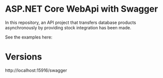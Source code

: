 # ASP.NET Core WebApi with Swagger
In this repository, an API project that transfers database products asynchronously by providing stock integration has been made.

See the examples here:

# Versions
http://localhost:15916/swagger



